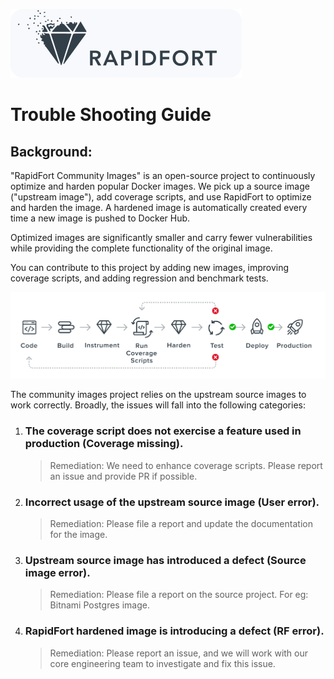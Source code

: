 [![Rapidfort](/contrib/github_logo.png)](https://rapidfort.com)

# Trouble Shooting Guide

## Background:
"RapidFort Community Images" is an open-source project to continuously optimize and harden popular Docker images. We pick up a source image ("upstream image"), add coverage scripts, and use RapidFort to optimize and harden the image. A hardened image is automatically created every time a new image is pushed to Docker Hub.


Optimized images are significantly smaller and carry fewer vulnerabilities while providing the complete functionality of the original image.

You can contribute to this project by adding new images, improving coverage scripts, and adding regression and benchmark tests.

![Demo](contrib/workflow.png)

The community images project relies on the upstream source images to work correctly. Broadly, the issues will fall into the following categories:


1. ### The coverage script does not exercise a feature used in production (Coverage missing).
    > Remediation: We need to enhance coverage scripts. Please report an issue and provide PR if possible.

1. ### Incorrect usage of the upstream source image (User error).
    > Remediation: Please file a report and update the documentation for the image.

1. ### Upstream source image has introduced a defect (Source image error).
    > Remediation: Please file a report on the source project. For eg: Bitnami Postgres image.

1. ### RapidFort hardened image is introducing a defect (RF error).
    > Remediation: Please report an issue, and we will work with our core engineering team to investigate and fix this issue.
